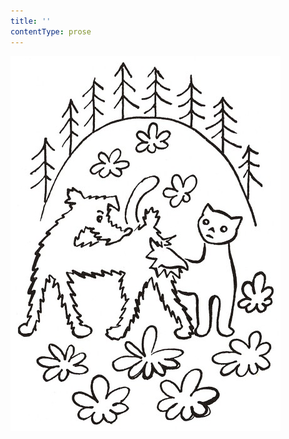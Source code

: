 ```yaml
---
title: ''
contentType: prose
---
```


<section>

![povidani_o_pejskovi_a_kocicce_008](./resources/povidani_o_pejskovi_a_kocicce_008.jpg)

</section>

